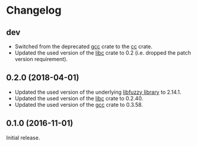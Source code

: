 Changelog
=========

dev
---

* Switched from the deprecated [gcc](https://crates.io/crates/gcc) crate to
  the [cc](https://crates.io/crates/cc) crate.
* Updated the used version of the [libc](https://crates.io/crates/libc) crate
  to 0.2 (i.e. dropped the patch version requirement).

0.2.0 (2018-04-01)
------------------

* Updated the used version of the underlying [libfuzzy
  library](https://ssdeep-project.github.io/ssdeep/) to 2.14.1.
* Updated the used version of the [libc](https://crates.io/crates/libc) crate
  to 0.2.40.
* Updated the used version of the [gcc](https://crates.io/crates/gcc) crate to
  0.3.58.

0.1.0 (2016-11-01)
------------------

Initial release.
